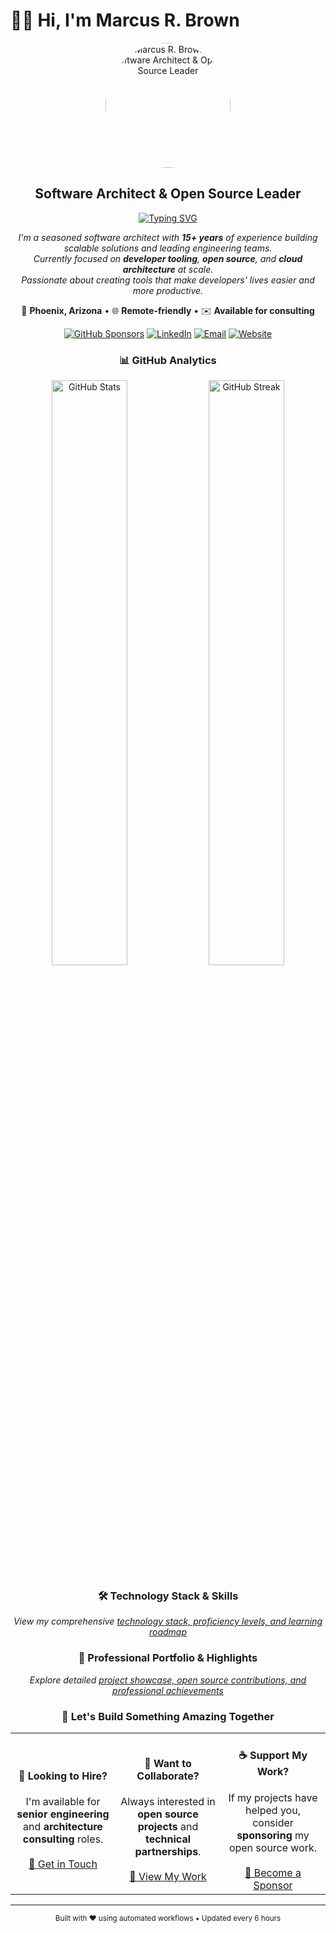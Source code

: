 # 👋🏽 Hi, I'm Marcus R. Brown

<!-- Hero Section with Professional Branding -->
<div align="center">

<img src="assets/profile-images/headshot-3757.jpg" alt="Marcus R. Brown - Software Architect & Open Source Leader" width="200" height="200" style="border-radius: 50%;" />

<br/>

## Software Architect & Open Source Leader

[![Typing SVG](https://readme-typing-svg.herokuapp.com?font=Fira+Code&weight=600&size=24&pause=1000&color=58A6FF&center=true&vCenter=true&width=600&lines=Building+scalable+solutions+for+15%2B+years;Open+source+maintainer+%26+contributor;Passionate+about+developer+experience;Creating+tools+that+developers+love)](https://git.io/typing-svg)

</div>

<!-- Professional Summary -->
<p align="center">
  <em>
    I'm a seasoned software architect with <strong>15+ years</strong> of experience building scalable solutions and leading engineering teams.<br/>
    Currently focused on <strong>developer tooling</strong>, <strong>open source</strong>, and <strong>cloud architecture</strong> at scale.<br/>
    Passionate about creating tools that make developers' lives easier and more productive.
  </em>
</p>

<!-- Contact & Social Proof -->
<div align="center">

📍 **Phoenix, Arizona** • 🌐 **Remote-friendly** • ✉️ **Available for consulting**

[![GitHub Sponsors](https://img.shields.io/github/sponsors/marcusrbrown?style=for-the-badge&logo=github-sponsors&color=EA4AAA)][gh-sponsors]
[![LinkedIn](https://img.shields.io/badge/LinkedIn-Connect-0077B5?style=for-the-badge&logo=linkedin)][linkedin]
[![Email](https://img.shields.io/badge/Email-Contact-D14836?style=for-the-badge&logo=gmail)][email]
[![Website](https://img.shields.io/badge/Portfolio-Visit-4285F4?style=for-the-badge&logo=google-chrome)][website]

</div>

<!-- GitHub Stats Section -->
<div align="center">

### 📊 GitHub Analytics

<img width="49%" src="https://github-readme-stats.vercel.app/api?username=marcusrbrown&show_icons=true&theme=github_dark&hide_border=true&count_private=true&include_all_commits=true" alt="GitHub Stats" />
<img width="49%" src="https://github-readme-streak-stats.herokuapp.com/?user=marcusrbrown&theme=github_dark&hide_border=true" alt="GitHub Streak" />

</div>

<!-- Technology Showcase Link -->
<div align="center">

### 🛠️ Technology Stack & Skills

*View my comprehensive [technology stack, proficiency levels, and learning roadmap](BADGES.md)*

### 🌟 Professional Portfolio & Highlights

*Explore detailed [project showcase, open source contributions, and professional achievements](HIGHLIGHTS.md)*

</div>

<!-- Call-to-Action Section -->
<div align="center">

### 🚀 Let's Build Something Amazing Together

<table>
<tr>
<td align="center" width="33%">
  <h4>💼 Looking to Hire?</h4>
  I'm available for <strong>senior engineering</strong> and <strong>architecture consulting</strong> roles.
  <br/><br/>
  <a href="mailto:marcus@marcusrbrown.com?subject=Opportunity">📧 Get in Touch</a>
</td>
<td align="center" width="33%">
  <h4>🤝 Want to Collaborate?</h4>
  Always interested in <strong>open source projects</strong> and <strong>technical partnerships</strong>.
  <br/><br/>
  <a href="https://github.com/marcusrbrown">👥 View My Work</a>
</td>
<td align="center" width="33%">
  <h4>☕ Support My Work?</h4>
  If my projects have helped you, consider <strong>sponsoring</strong> my open source work.
  <br/><br/>
  <a href="https://github.com/sponsors/marcusrbrown">💖 Become a Sponsor</a>
</td>
</tr>
</table>

</div>

---

<!-- Links Definition -->
[gh-sponsors]: https://github.com/sponsors/marcusrbrown "Support Marcus's open source work"
[linkedin]: https://www.linkedin.com/in/marcusrbrown "Connect with Marcus on LinkedIn"
[email]: mailto:marcus@marcusrbrown.com "Email Marcus directly"
[website]: https://marcusrbrown.com "Visit Marcus's portfolio website"

<div align="center">
  <sub>Built with ❤️ using automated workflows • Updated every 6 hours</sub>
</div>
